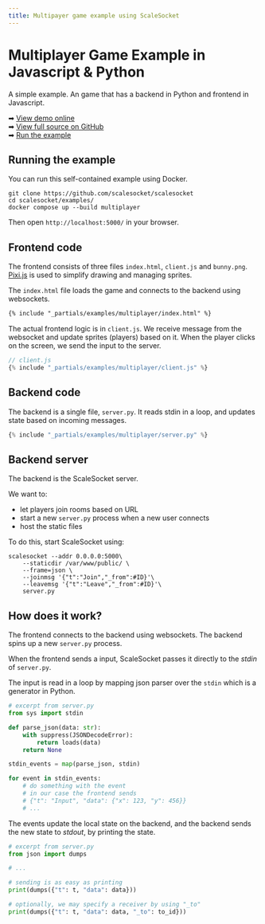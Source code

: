 ```yaml
---
title: Multipayer game example using ScaleSocket
---
```


# Multiplayer Game Example in Javascript & Python

A simple example. An game that has a backend in Python and frontend in Javascript.

➡ [View demo online](https://demo-multiplayer.scalesocket.org)  
➡ [View full source on GitHub](https://github.com/scalesocket/scalesocket/tree/main/examples/multiplayer)  
➡ [Run the example](#running-the-example)

## Running the example

You can run this self-contained example using Docker.

```shell
git clone https://github.com/scalesocket/scalesocket
cd scalesocket/examples/
docker compose up --build multiplayer
```

Then open `http://localhost:5000/` in your browser.


## Frontend code

The frontend consists of three files `index.html`, `client.js` and `bunny.png`. [Pixi.js](https://www.pixijs.com/) is used to simplify drawing and managing sprites.

The `index.html` file loads the game and connects to the backend using websockets.

```html
{% include "_partials/examples/multiplayer/index.html" %}
```

The actual frontend logic is in `client.js`. We receive message from the websocket and update sprites (players) based on it. When the player clicks on the screen, we send the input to the server.

```js
// client.js
{% include "_partials/examples/multiplayer/client.js" %}
```

## Backend code

The backend is a single file, `server.py`. It reads stdin in a loop, and updates state based on incoming messages.

```python
{% include "_partials/examples/multiplayer/server.py" %}
```

## Backend server

The backend is the ScaleSocket server.

We want to:
* let players join rooms based on URL
* start a new `server.py` process when a new user connects
* host the static files

To do this, start ScaleSocket using:

```shell
scalesocket --addr 0.0.0.0:5000\
    --staticdir /var/www/public/ \
    --frame=json \
    --joinmsg '{"t":"Join","_from":#ID}'\
    --leavemsg '{"t":"Leave","_from":#ID}'\
    server.py
```

## How does it work?

The frontend connects to the backend using websockets. The backend spins up a new `server.py` process.

When the frontend sends a input, ScaleSocket passes it directly to the *stdin* of `server.py`.

The input is read in a loop by mapping json parser over the `stdin` which is a generator in Python.

```py
# excerpt from server.py
from sys import stdin

def parse_json(data: str):
    with suppress(JSONDecodeError):
        return loads(data)
    return None

stdin_events = map(parse_json, stdin)

for event in stdin_events:
    # do something with the event
    # in our case the frontend sends
    # {"t": "Input", "data": {"x": 123, "y": 456}}
    # ...
```

The events update the local state on the backend, and the backend sends the new state to *stdout*, by printing the state.

```py
# excerpt from server.py
from json import dumps

# ...

# sending is as easy as printing
print(dumps({"t": t, "data": data}))

# optionally, we may specify a receiver by using "_to"
print(dumps({"t": t, "data": data, "_to": to_id}))
```